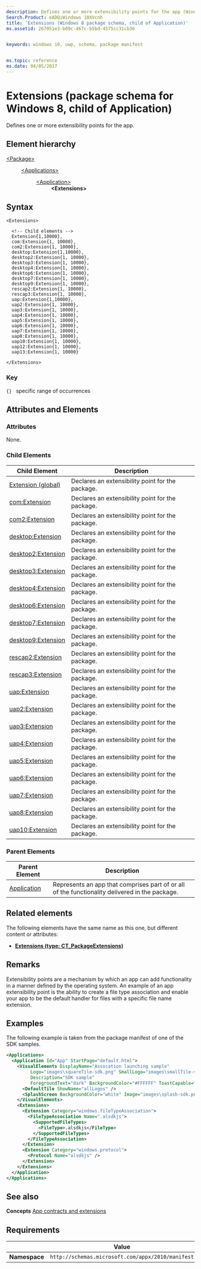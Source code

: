 ```yaml
---
description: Defines one or more extensibility points for the app (Windows 8).
Search.Product: eADQiWindows 10XVcnh
title: 'Extensions (Windows 8 package schema, child of Application)'
ms.assetid: 267051e3-b09c-467c-b5bd-4575cc31cb36


keywords: windows 10, uwp, schema, package manifest


ms.topic: reference
ms.date: 04/05/2017
---
```


# Extensions (package schema for Windows 8, child of Application)


Defines one or more extensibility points for the app.

## Element hierarchy

<dl>
<dt><a href="element-package.md">&lt;Package&gt;</a></dt>
<dd>
<dl>
<dt><a href="element-applications.md">&lt;Applications&gt;</a></dt>
<dd>
<dl>
<dt><a href="element-application.md">&lt;Application&gt;</a></dt>
<dd><b>&lt;Extensions&gt;</b></dd>
</dl>
</dd>
</dl>
</dd>
</dl>

## Syntax

``` syntax
<Extensions>

  <!-- Child elements -->
  Extension{1,10000},
  com:Extension{1, 10000},
  com2:Extension{1, 10000},
  desktop:Extension{1,10000},
  desktop2:Extension{1, 10000},
  desktop3:Extension{1, 10000},
  desktop4:Extension{1, 10000},
  desktop6:Extension{1, 10000},
  desktop7:Extension{1, 10000},
  desktop9:Extension{1, 10000},
  rescap2:Extension{1, 10000},
  rescap3:Extension{1, 10000},
  uap:Extension{1,10000},
  uap2:Extension{1, 10000},
  uap3:Extension{1, 10000},
  uap4:Extension{1, 10000},
  uap5:Extension{1, 10000},
  uap6:Extension{1, 10000},
  uap7:Extension{1, 10000},
  uap8:Extension{1, 10000},
  uap10:Extension{1, 10000},
  uap12:Extension{1, 10000},
  uap13:Extension{1, 10000}

</Extensions>
```

### Key

`{}`   specific range of occurrences

## Attributes and Elements


### Attributes

None.

### Child Elements

| Child Element | Description |
|---------------|-------------|
| [Extension (global)](element-1-extension.md) | Declares an extensibility point for the package. |
| [com:Extension](element-com-extension.md) | Declares an extensibility point for the package. |
| [com2:Extension](element-com2-extension.md) | Declares an extensibility point for the package. |
| [desktop:Extension](element-desktop-extension.md) | Declares an extensibility point for the package. |
| [desktop2:Extension](element-desktop2-extension.md) | Declares an extensibility point for the package. |
| [desktop3:Extension](element-desktop3-extension.md) | Declares an extensibility point for the package. |
| [desktop4:Extension](element-desktop4-extension.md) | Declares an extensibility point for the package. |
| [desktop6:Extension](element-desktop6-extension.md) | Declares an extensibility point for the package. |
| [desktop7:Extension](element-desktop7-extension.md) | Declares an extensibility point for the package. |
| [desktop9:Extension](element-desktop9-extension.md) | Declares an extensibility point for the package. |
| [rescap2:Extension](element-rescap2-extension-manual.md) | Declares an extensibility point for the package. |
| [rescap3:Extension](element-rescap3-extension.md) | Declares an extensibility point for the package. | 
| [uap:Extension](element-uap-extension.md) | Declares an extensibility point for the package. |
| [uap2:Extension](element-uap2-extension.md) | Declares an extensibility point for the package. |
| [uap3:Extension](element-uap3-extension-manual.md) | Declares an extensibility point for the package. |
| [uap4:Extension](element-uap4-extension.md) | Declares an extensibility point for the package. | 
| [uap5:Extension](element-uap5-extension.md) | Declares an extensibility point for the package. |
| [uap6:Extension](element-uap6-extension.md) | Declares an extensibility point for the package. |
| [uap7:Extension](element-uap7-extension.md) | Declares an extensibility point for the package. |
| [uap8:Extension](element-uap8-extension.md) | Declares an extensibility point for the package. |
| [uap10:Extension](element-uap10-extension.md) | Declares an extensibility point for the package. |

### Parent Elements

| Parent Element | Description |
|---------------|-------------|
| [Application](element-application.md) | Represents an app that comprises part of or all of the functionality delivered in the package. | 

## Related elements


The following elements have the same name as this one, but different content or attributes:

-   **[Extensions (type: CT_PackageExtensions)](element-extensions.md)**

## Remarks

Extensibility points are a mechanism by which an app can add functionality in a manner defined by the operating system. An example of an app extensibility point is the ability to create a file type association and enable your app to be the default handler for files with a specific file name extension.

## Examples

The following example is taken from the package manifest of one of the SDK samples.

```XML
<Applications>
  <Application Id="App" StartPage="default.html">
    <VisualElements DisplayName="Assocation launching sample" 
         Logo="images\squareTile-sdk.png" SmallLogo="images\smallTile-sdk.png" 
         Description="SDK sample" 
         ForegroundText="dark" BackgroundColor="#FFFFFF" ToastCapable="false">
      <DefaultTile ShowName="allLogos" />
      <SplashScreen BackgroundColor="white" Image="images\splash-sdk.png" />
    </VisualElements>
    <Extensions>
      <Extension Category="windows.fileTypeAssociation">
        <FileTypeAssociation Name=".alsdkjs">
          <SupportedFileTypes>
            <FileType>.alsdkjs</FileType>
          </SupportedFileTypes>
        </FileTypeAssociation>
      </Extension>
      <Extension Category="windows.protocol">
        <Protocol Name="alsdkjs" />
      </Extension>
    </Extensions>
  </Application>
</Applications>
```

## See also


**Concepts**
[App contracts and extensions](/previous-versions/windows/apps/hh464906(v=win.10))

## Requirements

|               |        Value                                                     |
|---------------|-------------------------------------------------------------|
| **Namespace** | `http://schemas.microsoft.com/appx/2010/manifest` |